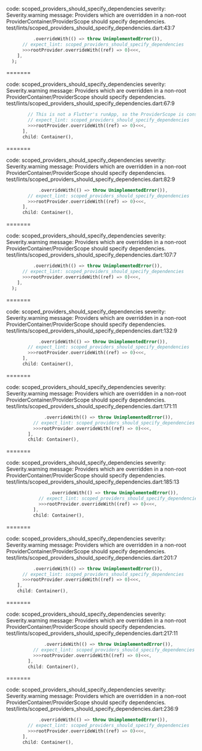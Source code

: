 code: scoped_providers_should_specify_dependencies
severity: Severity.warning
message: Providers which are overridden in a non-root ProviderContainer/ProviderScope should specify dependencies.
test/lints/scoped_providers_should_specify_dependencies.dart:43:7

```dart
          .overrideWith(() => throw UnimplementedError()),
      // expect_lint: scoped_providers_should_specify_dependencies
      >>>rootProvider.overrideWith((ref) => 0)<<<,
    ],
  );
```

=======

code: scoped_providers_should_specify_dependencies
severity: Severity.warning
message: Providers which are overridden in a non-root ProviderContainer/ProviderScope should specify dependencies.
test/lints/scoped_providers_should_specify_dependencies.dart:67:9

```dart
        // This is not a Flutter's runApp, so the ProviderScope is considered scoped
        // expect_lint: scoped_providers_should_specify_dependencies
        >>>rootProvider.overrideWith((ref) => 0)<<<,
      ],
      child: Container(),
```

=======

code: scoped_providers_should_specify_dependencies
severity: Severity.warning
message: Providers which are overridden in a non-root ProviderContainer/ProviderScope should specify dependencies.
test/lints/scoped_providers_should_specify_dependencies.dart:82:9

```dart
            .overrideWith(() => throw UnimplementedError()),
        // expect_lint: scoped_providers_should_specify_dependencies
        >>>rootProvider.overrideWith((ref) => 0)<<<,
      ],
      child: Container(),
```

=======

code: scoped_providers_should_specify_dependencies
severity: Severity.warning
message: Providers which are overridden in a non-root ProviderContainer/ProviderScope should specify dependencies.
test/lints/scoped_providers_should_specify_dependencies.dart:107:7

```dart
          .overrideWith(() => throw UnimplementedError()),
      // expect_lint: scoped_providers_should_specify_dependencies
      >>>rootProvider.overrideWith((ref) => 0)<<<,
    ],
  );
```

=======

code: scoped_providers_should_specify_dependencies
severity: Severity.warning
message: Providers which are overridden in a non-root ProviderContainer/ProviderScope should specify dependencies.
test/lints/scoped_providers_should_specify_dependencies.dart:132:9

```dart
            .overrideWith(() => throw UnimplementedError()),
        // expect_lint: scoped_providers_should_specify_dependencies
        >>>rootProvider.overrideWith((ref) => 0)<<<,
      ],
      child: Container(),
```

=======

code: scoped_providers_should_specify_dependencies
severity: Severity.warning
message: Providers which are overridden in a non-root ProviderContainer/ProviderScope should specify dependencies.
test/lints/scoped_providers_should_specify_dependencies.dart:171:11

```dart
              .overrideWith(() => throw UnimplementedError()),
          // expect_lint: scoped_providers_should_specify_dependencies
          >>>rootProvider.overrideWith((ref) => 0)<<<,
        ],
        child: Container(),
```

=======

code: scoped_providers_should_specify_dependencies
severity: Severity.warning
message: Providers which are overridden in a non-root ProviderContainer/ProviderScope should specify dependencies.
test/lints/scoped_providers_should_specify_dependencies.dart:185:13

```dart
                .overrideWith(() => throw UnimplementedError()),
            // expect_lint: scoped_providers_should_specify_dependencies
            >>>rootProvider.overrideWith((ref) => 0)<<<,
          ],
          child: Container(),
```

=======

code: scoped_providers_should_specify_dependencies
severity: Severity.warning
message: Providers which are overridden in a non-root ProviderContainer/ProviderScope should specify dependencies.
test/lints/scoped_providers_should_specify_dependencies.dart:201:7

```dart
          .overrideWith(() => throw UnimplementedError()),
      // expect_lint: scoped_providers_should_specify_dependencies
      >>>rootProvider.overrideWith((ref) => 0)<<<,
    ],
    child: Container(),
```

=======

code: scoped_providers_should_specify_dependencies
severity: Severity.warning
message: Providers which are overridden in a non-root ProviderContainer/ProviderScope should specify dependencies.
test/lints/scoped_providers_should_specify_dependencies.dart:217:11

```dart
              .overrideWith(() => throw UnimplementedError()),
          // expect_lint: scoped_providers_should_specify_dependencies
          >>>rootProvider.overrideWith((ref) => 0)<<<,
        ],
        child: Container(),
```

=======

code: scoped_providers_should_specify_dependencies
severity: Severity.warning
message: Providers which are overridden in a non-root ProviderContainer/ProviderScope should specify dependencies.
test/lints/scoped_providers_should_specify_dependencies.dart:236:9

```dart
            .overrideWith(() => throw UnimplementedError()),
        // expect_lint: scoped_providers_should_specify_dependencies
        >>>rootProvider.overrideWith((ref) => 0)<<<,
      ],
      child: Container(),
```
